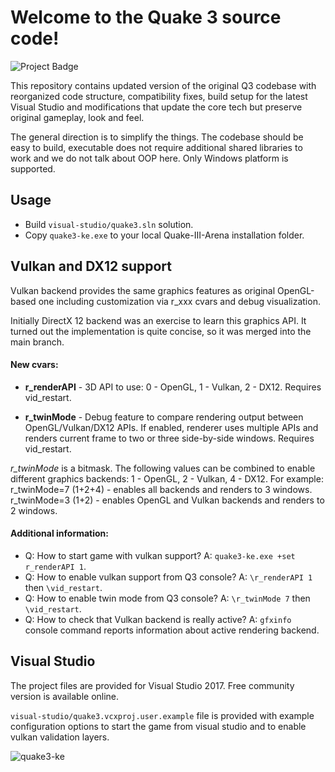 # Welcome to the Quake 3 source code!

<img src="https://ci.appveyor.com/api/projects/status/github/kennyalive/Quake-III-Arena-Kenny-Edition?svg=true" alt="Project Badge">

This repository contains updated version of the original Q3 codebase with reorganized code structure, compatibility fixes, build setup for the latest Visual Studio and modifications that update the core tech but preserve original gameplay, look and feel.

The general direction is to simplify the things. The codebase should be easy to build, executable does not require additional shared libraries to work and we do not talk about OOP here. Only Windows platform is supported.

## Usage
* Build `visual-studio/quake3.sln` solution.
* Copy `quake3-ke.exe` to your local Quake-III-Arena installation folder.

## Vulkan and DX12 support 
Vulkan backend provides the same graphics features as original OpenGL-based one including customization via r_xxx cvars and debug visualization.

Initially DirectX 12 backend was an exercise to learn this graphics API. It turned out the implementation is quite concise, so it was merged into the main branch.


#### New cvars:
* **r_renderAPI** - 3D API to use: 0 - OpenGL, 1 - Vulkan, 2 - DX12. Requires vid_restart.

* **r_twinMode** - Debug feature to compare rendering output between OpenGL/Vulkan/DX12 APIs.
    If enabled, renderer uses multiple APIs and renders current frame to two or three side-by-side windows. Requires vid_restart.

*r_twinMode* is a bitmask. The following values can be combined to enable different graphics backends: 1 - OpenGL, 2 - Vulkan, 4 - DX12. For example: r_twinMode=7 (1+2+4) - enables all backends and renders to 3 windows. r_twinMode=3 (1+2) - enables OpenGL and Vulkan backends and renders to 2 windows.
  
    
#### Additional information:
* Q: How to start game with vulkan support? A: `quake3-ke.exe +set r_renderAPI 1`.
* Q: How to enable vulkan support from Q3 console? A: `\r_renderAPI 1` then `\vid_restart`.
* Q: How to enable twin mode from Q3 console? A: `\r_twinMode 7` then `\vid_restart`.
* Q: How to check that Vulkan backend is really active? A: `gfxinfo` console command reports information about active rendering backend.

## Visual Studio
The project files are provided for Visual Studio 2017. Free community version is available online.

`visual-studio/quake3.vcxproj.user.example` file is provided with example configuration options to start the game from visual studio and to enable vulkan validation layers.

![quake3-ke](https://user-images.githubusercontent.com/4964024/28160268-4f0707d4-67c8-11e7-9009-8540789aab0b.jpeg)
